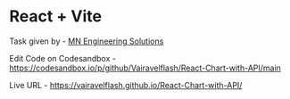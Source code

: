 # React + Vite
Task given by - [MN Engineering Solutions ](https://mnengineeringsolutions.com/)

Edit Code on Codesandbox - https://codesandbox.io/p/github/Vairavelflash/React-Chart-with-API/main

Live  URL - https://vairavelflash.github.io/React-Chart-with-API/
